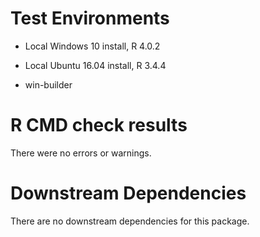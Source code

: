 # Test Environments

* Local Windows 10 install, R 4.0.2

* Local Ubuntu 16.04 install, R 3.4.4

* win-builder

# R CMD check results

There were no errors or warnings.

# Downstream Dependencies

There are no downstream dependencies for this package.
